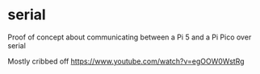 # serial

Proof of concept about communicating between a Pi 5 and a Pi Pico over serial

Mostly cribbed off https://www.youtube.com/watch?v=egOOW0WstRg


